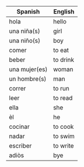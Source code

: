 | Spanish       | English  |
| ------------- | -------- |
| hola          | hello    |
| una niña(s)   | girl     |
| una niño(s)   | boy      |
| comer         | to eat   |
| beber         | to drink |
| una mujer(es) | woman    |
| un hombre(s)  | man      |
| correr        | to run   |
| leer          | to read  |
| ella          | she      |
| èl            | he       |
| cocinar       | to cook  | 
| nadar         | to swim  |
| escriber      | to write |
| adiòs         | bye      |